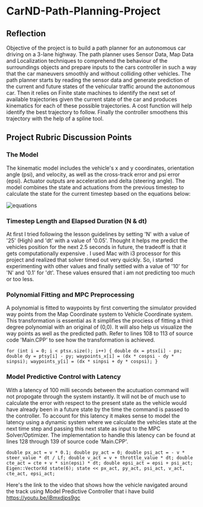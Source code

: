 # CarND-Path-Planning-Project

## Reflection

Objective of the project is to build a path planner for an autonomous car driving on a 3-lane highway. The path planner uses Sensor Data, Map Data and Localization techniques to comprehend the behaviour of the surroundings objects and prepare inputs to the cars controller in such a way that the car maneuvers smoothly and without colliding other vehicles. The path planner starts by reading the sensor data and generate prediction of the current and future states of the vehicular traffic around the autonomous car. Then it relies on  Finite state machines to identify the next set of available trajectories given the current state of the car and produces kinematics for each of these possible trajectories. A cost function will help identify the best trajectory to follow. Finally the controller  smoothens this trajectory with the help of a spline tool.

## Project Rubric Discussion Points

### The Model

The kinematic model includes the vehicle's x and y coordinates, orientation angle (psi), and velocity, as well as the cross-track error and psi error (epsi). Actuator outputs are acceleration and delta (steering angle). The model combines the state and actuations from the previous timestep to calculate the state for the current timestep based on the equations below:

![equations](./eqns.png)

### Timestep Length and Elapsed Duration (N & dt)

At first I tried following the lesson guidelines by setting 'N' with a value of '25' (High) and  'dt' with a value of '0.05'.
Thought it helps me predict the vehicles position for the next 2.5 seconds in future,  the tradeoff is that it gets computationally expensive . I used Mac with i3 processor for this project and realized that solver timed out very quickly. So, i started experimenting with other values and finally settled with a value of '10' for 'N' and '0.1' for 'dt'.  These values ensured that i am not predicting too much or too less.

### Polynomial Fitting and MPC Preprocessing

A polynomial is fitted to waypoints by first converting the simulator provided way points from the Map Coordinate system to Vehicle Coordinate system. This transformation is essential as it simplifies the prociess of fitting a third degree polynomial with an original of (0,0). It will also help us visualize the way points as well as the predicted path. Refer to lines 108 to 113 of source code 'Main.CPP' to see how the transformation is achieved.



`for (int i = 0; i < ptsx.size(); i++) {
double dx = ptsx[i] - px;
double dy = ptsy[i] - py;
waypoints_x[i] = (dx * cospsi - dy * sinpsi);
waypoints_y[i] = (dx * sinpsi + dy * cospsi);
}`




### Model Predictive Control with Latency

With a latency of 100 milli seconds between the acutuation command will not propogate through the system instantly. It will not be of much use to calculate the error with respect to the present state as the vehicle would have already been in a future state by the time the command is passed to the controller. To account for this latency it makes sense to model the latency using a dynamic system where we calculate the vehicles state at the next time step and passing this next state as input to the MPC Solver/Optimizer. The implementation to handle this latency can be found at lines 128 through 139 of source code 'Main.CPP'.


`double px_act = v * 0.1;
double py_act = 0;
double psi_act = - v * steer_value * dt / Lf;
double v_act = v + throttle_value * dt;
double cte_act = cte + v * sin(epsi) * dt;
double epsi_act = epsi + psi_act;
Eigen::VectorXd state(6);
state << px_act, py_act, psi_act, v_act, cte_act, epsi_act;`


Here's the link to the video that shows how the vehicle navigated around the track using Model Predictive Controller that i have build
https://youtu.be/iBmxdjps9gc






